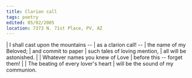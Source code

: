 ```yaml
---
title: Clarion call
tags: poetry
edited: 05/02/2005
location: 7373 N. 71st Place, PV, AZ
---
```


| I shall cast upon the mountains --
|   as a clarion call! --
| the name of my Beloved;
| and commit to paper
| such tales of loving mention,
| all will be astonished.
|
| Whatever names you knew of Love
| before this -- forget them!
|
| The beating of every lover's heart
| will be the sound of my communion.
